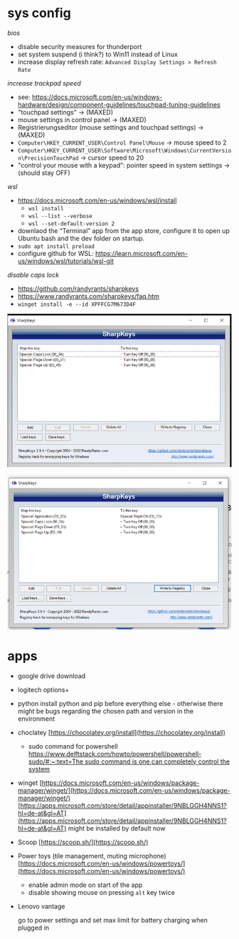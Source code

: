 # sys config

*bios*

- disable security measures for thunderport
- set system suspend (i think?) to Win11 instead of Linux
- increase display refresh rate: `Advanced Display Settings > Refresh Rate`

*increase trackpad speed*

- see: https://docs.microsoft.com/en-us/windows-hardware/design/component-guidelines/touchpad-tuning-guidelines
- "touchpad settings" → (MAXED)
- mouse settings in control panel → (MAXED)
- Registrierungseditor (mouse settings and touchpad settings) → (MAXED)
- `Computer\HKEY_CURRENT_USER\Control Panel\Mouse` → mouse speed to 2
- `Computer\HKEY_CURRENT_USER\Software\Microsoft\Windows\CurrentVersion\PrecisionTouchPad` → cursor speed to 20
- "control your mouse with a keypad": pointer speed in system settings → (should stay OFF)

*wsl*

- https://docs.microsoft.com/en-us/windows/wsl/install
     - `wsl install`
     - `wsl --list --verbose`
     - `wsl --set-default-version 2`
- downlaod the “Terminal” app from the app store, configure it to open up Ubuntu bash and the dev folder on startup.
- `sudo apt install preload`
- configure github for WSL: https://learn.microsoft.com/en-us/windows/wsl/tutorials/wsl-git

*disable caps lock*

- https://github.com/randyrants/sharpkeys
- https://www.randyrants.com/sharpkeys/faq.htm
- `winget install -e --id XPFFCG7M673D4F`

![lenovo setting](assets/Untitled.png)

![surface setting](assets/Untitled%201.png)

# apps

- google drive download
- logitech options+

- python
  install python and pip before everything else - otherwise there might be bugs regarding the chosen path and version in the environment
- choclatey
  [https://chocolatey.org/install](https://chocolatey.org/install)
     - sudo command for powershell
       [https://www.delftstack.com/howto/powershell/powershell-sudo/#:~:text=The sudo command is one,can completely control the system](https://www.delftstack.com/howto/powershell/powershell-sudo/#:~:text=The%20sudo%20command%20is%20one,can%20completely%20control%20the%20system)
- winget
  [https://docs.microsoft.com/en-us/windows/package-manager/winget/](https://docs.microsoft.com/en-us/windows/package-manager/winget/)
  [https://apps.microsoft.com/store/detail/appinstaller/9NBLGGH4NNS1?hl=de-at&gl=AT](https://apps.microsoft.com/store/detail/appinstaller/9NBLGGH4NNS1?hl=de-at&gl=AT)
  might be installed by default now
- Scoop
  [https://scoop.sh/](https://scoop.sh/)
- Power toys (tile management, muting microphone)
  [https://docs.microsoft.com/en-us/windows/powertoys/](https://docs.microsoft.com/en-us/windows/powertoys/)
     - enable admin mode on start of the app
     - disable showing mouse on pressing `alt` key twice
- Lenovo vantage

     go to power settings and set max limit for battery charging when plugged in
